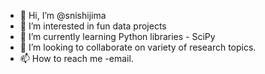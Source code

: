 - 👋 Hi, I’m @snishijima
- 👀 I’m interested in fun data projects
- 🌱 I’m currently learning Python libraries - SciPy
- 💞️ I’m looking to collaborate on variety of research topics. 
- 📫 How to reach me -email.

<!---
snishijima/snishijima is a ✨ special ✨ repository because its `README.md` (this file) appears on your GitHub profile.
You can click the Preview link to take a look at your changes.
--->
